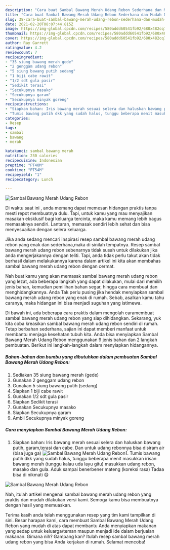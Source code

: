 ```yaml
---
description: "Cara buat Sambal Bawang Merah Udang Rebon Sederhana dan Mudah Dibuat"
title: "Cara buat Sambal Bawang Merah Udang Rebon Sederhana dan Mudah Dibuat"
slug: 38-cara-buat-sambal-bawang-merah-udang-rebon-sederhana-dan-mudah-dibuat
date: 2021-02-20T08:07:44.815Z
image: https://img-global.cpcdn.com/recipes/580addd60541fb92/680x482cq70/sambal-bawang-merah-udang-rebon-foto-resep-utama.jpg
thumbnail: https://img-global.cpcdn.com/recipes/580addd60541fb92/680x482cq70/sambal-bawang-merah-udang-rebon-foto-resep-utama.jpg
cover: https://img-global.cpcdn.com/recipes/580addd60541fb92/680x482cq70/sambal-bawang-merah-udang-rebon-foto-resep-utama.jpg
author: Ray Garrett
ratingvalue: 4.2
reviewcount: 7
recipeingredient:
- "35 siung bawang merah gede"
- "2 genggam udang rebon"
- "5 siung bawang putih sedang"
- "1 biji cabe rawit"
- "1/2 sdt gula pasir"
- "Sedikit terasi"
- "Secukupnya masako"
- "Secukupnya garam"
- "Secukupnya minyak goreng"
recipeinstructions:
- "Siapkan bahan: Iris bawang merah sesuai selera dan haluskan bawang putih, garam,terasi dan cabe. Dan untuk udang rebonnya bisa disiram air (bisa juga ga)"
- "Tumis bawang putih dkk yang sudah halus, tunggu beberapa menit masukkan irisan bawang merah (tunggu kalau uda layu gitu) masukkan udang rebon, masako dan gula. Aduk sampai benerbener mateng (koreksi rasa) Tadaa bisa di nikmati 😋"
categories:
- Resep
tags:
- sambal
- bawang
- merah

katakunci: sambal bawang merah 
nutrition: 230 calories
recipecuisine: Indonesian
preptime: "PT40M"
cooktime: "PT54M"
recipeyield: "1"
recipecategory: Lunch

---
```



![Sambal Bawang Merah Udang Rebon](https://img-global.cpcdn.com/recipes/580addd60541fb92/680x482cq70/sambal-bawang-merah-udang-rebon-foto-resep-utama.jpg)

Di waktu  saat ini , anda memang dapat memesan hidangan praktis tanpa mesti repot membuatnya dulu. Tapi, untuk kamu yang mau menyajikan masakan eksklusif bagi keluarga tercinta, maka kamu memang lebih bagus memasaknya sendiri. Lantaran, memasak sendiri lebih sehat dan bisa menyesuaikan dengan selera keluarga.

Jika anda sedang mencari inspirasi resep sambal bawang merah udang rebon yang enak dan sederhana,maka di sinilah tempatnya. Resep sambal bawang merah udang rebon  sebenarnya tidak susah untuk dilakukan jika anda mengerjakannya dengan teliti. Tapi, anda tidak perlu takut akan tidak berhasil dalam melakukannya 
karena dalam artikel ini kita akan membahas sambal bawang merah udang rebon dengan cermat.  



Nah buat kamu yang akan memasak sambal bawang merah udang rebon yang lezat, ada beberapa langkah yang dapat dilakukan, mulai dari memilih jenis bahan, kemudian pemilihan bahan segar, hingga cara membuat dan menghidangkannya. Anda Tak perlu pusing jika hendak menyiapkan sambal bawang merah udang rebon yang enak di rumah. Sebab, asalkan kamu  tahu caranya, maka hidangan ini bisa menjadi suguhan yang istimewa.

Di bawah ini, ada beberapa cara praktis  dalam mengolah caramembuat sambal bawang merah udang rebon yang siap dihidangkan. Sekarang, yuk kita coba kreasikan sambal bawang merah udang rebon sendiri di rumah. Tetap berbahan sederhana, sajian ini dapat memberi manfaat untuk membantu menjaga kesehatan tubuh kita. Anda bisa menyiapkan Sambal Bawang Merah Udang Rebon menggunakan 9 jenis bahan dan 2 langkah pembuatan. Berikut ini langkah-langkah dalam menyiapkan hidangannya.

<!--inarticleads1-->

##### Bahan-bahan dan bumbu yang dibutuhkan dalam pembuatan Sambal Bawang Merah Udang Rebon:

1. Sediakan 35 siung bawang merah (gede)
1. Gunakan 2 genggam udang rebon
1. Gunakan 5 siung bawang putih (sedang)
1. Siapkan 1 biji cabe rawit
1. Gunakan 1/2 sdt gula pasir
1. Siapkan Sedikit terasi
1. Gunakan Secukupnya masako
1. Siapkan Secukupnya garam
1. Ambil Secukupnya minyak goreng




<!--inarticleads2-->

##### Cara menyiapkan Sambal Bawang Merah Udang Rebon:

1. Siapkan bahan: Iris bawang merah sesuai selera dan haluskan bawang putih, garam,terasi dan cabe. Dan untuk udang rebonnya bisa disiram air (bisa juga ga)
<img src="https://img-global.cpcdn.com/steps/48aa1c8a9291cb9f/160x128cq70/sambal-bawang-merah-udang-rebon-langkah-memasak-1-foto.jpg" alt="Sambal Bawang Merah Udang Rebon">1. Tumis bawang putih dkk yang sudah halus, tunggu beberapa menit masukkan irisan bawang merah (tunggu kalau uda layu gitu) masukkan udang rebon, masako dan gula. Aduk sampai benerbener mateng (koreksi rasa) Tadaa bisa di nikmati 😋
<img src="//assets-global.cpcdn.com/assets/icons/button_play-2c75c40dde080a61004c1f40b05d8f140eaff45d7e9e6481dc71c63d2e7c4909.png" alt="Sambal Bawang Merah Udang Rebon">



Nah, itulah artikel mengenai  sambal bawang merah udang rebon  yang praktis dan mudah dilakukan versi kami. Semoga kamu bisa membuatnya dengan hasil yang memuaskan. 

Terima kasih anda telah menggunakan resep yang tim kami tampilkan di sini. Besar harapan kami, cara membuat  Sambal Bawang Merah Udang Rebon yang mudah di atas dapat membantu Anda menyiapkan makanan yang sedap untuk keluarga/teman maupun menjadi ide dalam berjualan makanan. Gimana nih? Gampang kan? Itulah resep sambal bawang merah udang rebon yang bisa Anda kerjakan di rumah. Selamat mencoba!

